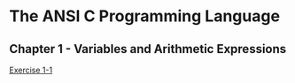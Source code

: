 # The ANSI C Programming Language

## Chapter 1 - Variables and Arithmetic Expressions
[Exercise 1-1](https://github.com/beef-erikson/ANSICProgrammingLanguage/blob/master/Chapter1/Exercize1-1.c)<br />